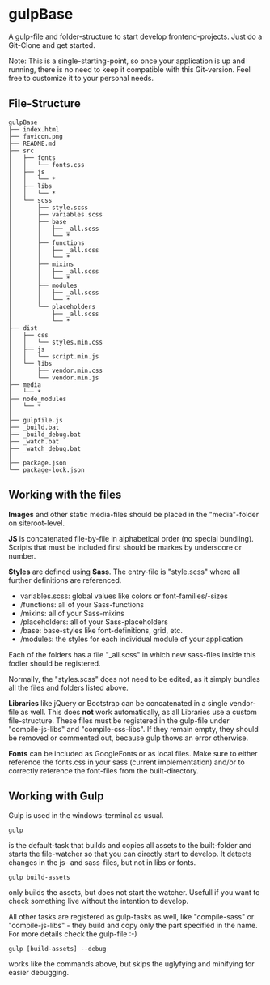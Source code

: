 # gulpBase

A gulp-file and folder-structure to start develop frontend-projects. Just do a Git-Clone and get started.

Note: This is a single-starting-point, so once your application is up and running, there is no need to keep it compatible with this Git-version. Feel free to customize it to your personal needs.

## File-Structure

```
gulpBase
├── index.html
├── favicon.png
├── README.md
├── src
│   ├── fonts
│   │   └── fonts.css
│   ├── js
│   │   └── *
│   ├── libs
│   │   └── *
│   └── scss
│       ├── style.scss
│       ├── variables.scss
│       ├── base
│       │   ├── _all.scss
│       │   └── *
│       ├── functions
│       │   ├── _all.scss
│       │   └── *
│       ├── mixins
│       │   ├── _all.scss
│       │   └── *
│       ├── modules
│       │   ├── _all.scss
│       │   └── *
│       └── placeholders
│           ├── _all.scss
│           └── *
├── dist
│   ├── css
│   │   └── styles.min.css
│   ├── js
│   │   └── script.min.js
│   └── libs
│       ├── vendor.min.css
│       └── vendor.min.js
├── media
│   └── *
├── node_modules
│   └── *
│
├── gulpfile.js
├── _build.bat
├── _build_debug.bat
├── _watch.bat
├── _watch_debug.bat
│
├── package.json
└── package-lock.json
```

## Working with the files

**Images** and other static media-files should be placed in the "media"-folder on siteroot-level.

**JS** is concatenated file-by-file in alphabetical order (no special bundling). Scripts that must be included first should be markes by underscore or number.

**Styles** are defined using **Sass**. The entry-file is "style.scss" where all further definitions are referenced.

* variables.scss: global values like colors or font-families/-sizes
* /functions: all of your Sass-functions
* /mixins: all of your Sass-mixins
* /placeholders: all of your Sass-placeholders
* /base: base-styles like font-definitions, grid, etc.
* /modules: the styles for each individual module of your application

Each of the folders has a file "_all.scss" in which new sass-files inside this fodler should be registered.

Normally, the "styles.scss" does not need to be edited, as it simply bundles all the files and folders listed above.

**Libraries** like jQuery or Bootstrap can be concatenated in a single vendor-file as well. This does __not__ work automatically, as all Libraries use a custom file-structure. These files must be registered in the gulp-file under "compile-js-libs" and "compile-css-libs". If they remain empty, they should be removed or commented out, because gulp thows an error otherwise.

**Fonts** can be included as GoogleFonts or as local files. Make sure to either reference the fonts.css in your sass (current implementation) and/or to correctly reference the font-files from the built-directory.

## Working with Gulp

Gulp is used in the windows-terminal as usual.

```
gulp
```

is the default-task that builds and copies all assets to the built-folder and starts the file-watcher so that you can directly start to develop. It detects changes in the js- and sass-files, but not in libs or fonts.


```
gulp build-assets
```

only builds the assets, but does not start the watcher. Usefull if you want to check something live without the intention to develop.

All other tasks are registered as gulp-tasks as well, like "compile-sass" or "compile-js-libs" - they build and copy only the part specified in the name. For more details check the gulp-file :-)

```
gulp [build-assets] --debug
```

works like the commands above, but skips the uglyfying and minifying for easier debugging.